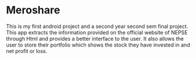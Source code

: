 # Meroshare
This is my first android project and a second year second sem final project. This app extracts the information provided on the official website of NEPSE through Html and provides a better interface to the user. It also allows the user to store their portfolio which shows the stock they have invested in and net profit or loss.
